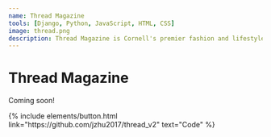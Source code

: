 ```yaml
---
name: Thread Magazine
tools: [Django, Python, JavaScript, HTML, CSS]
image: thread.png
description: Thread Magazine is Cornell's premier fashion and lifestyle magazine. The web team is in charge of managing the website, displaying the issues of each publication and allowing authors to upload their own articles and thoughts.
---
```


# Thread Magazine

Coming soon!

<p class="text-center">
{% include elements/button.html link="https://github.com/jzhu2017/thread_v2" text="Code" %}
</p>